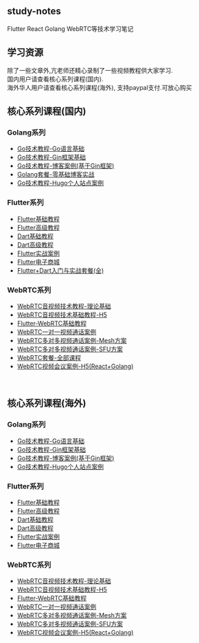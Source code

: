 ## study-notes
Flutter React Golang WebRTC等技术学习笔记

## 学习资源
除了一些文章外,亢老师还精心录制了一些视频教程供大家学习.<br>
国内用户请查看核心系列课程(国内).<br>
海外华人用户请查看核心系列课程(海外), 支持paypal支付.可放心购买

## 核心系列课程(国内)

### Golang系列
- [Go技术教程-Go语言基础](https://ke.qq.com/course/3067399?tuin=2c77f7f0)
- [Go技术教程-Gin框架基础](https://ke.qq.com/course/3099807?tuin=2c77f7f0)
- [Go技术教程-博客案例(基于Gin框架)](https://ke.qq.com/course/3202647?tuin=2c77f7f0)
- [Golang套餐-零基础博客实战](https://ke.qq.com/course/package/33185?tuin=2c77f7f0)
- [Go技术教程-Hugo个人站点案例](https://ke.qq.com/course/3580422?tuin=2c77f7f0)

### Flutter系列
- [Flutter基础教程](https://ke.qq.com/course/515987?tuin=2c77f7f0)
- [Flutter高级教程](https://ke.qq.com/course/518848?tuin=2c77f7f0)
- [Dart基础教程](https://ke.qq.com/course/513743?tuin=2c77f7f0)
- [Dart高级教程](https://ke.qq.com/course/554150?tuin=2c77f7f0)
- [Flutter实战案例](https://ke.qq.com/course/576887?tuin=2c77f7f0)
- [Flutter电子商城](https://ke.qq.com/course/2898961?tuin=2c77f7f0)
- [Flutter+Dart入门与实战套餐(全)](https://ke.qq.com/course/package/23970?tuin=2c77f7f0)

### WebRTC系列 
- [WebRTC音视频技术教程-理论基础](https://ke.qq.com/course/2321035?tuin=2c77f7f0)
- [WebRTC音视频技术基础教程-H5](https://ke.qq.com/course/2292250?tuin=2c77f7f0)
- [Flutter-WebRTC基础教程](https://ke.qq.com/course/2647907?tuin=2c77f7f0)
- [WebRTC一对一视频通话案例](https://ke.qq.com/course/2959971?tuin=2c77f7f0)
- [WebRTC多对多视频通话案例-Mesh方案](https://ke.qq.com/course/3102858?tuin=2c77f7f0)
- [WebRTC多对多视频通话案例-SFU方案](https://ke.qq.com/course/3134372?tuin=2c77f7f0)
- [WebRTC套餐-全部课程](https://ke.qq.com/course/package/32134?tuin=2c77f7f0)
- [WebRTC视频会议案例-H5(React+Golang)](https://ke.qq.com/course/3614099?tuin=2c77f7f0)

<br>

## 核心系列课程(海外)

### Golang系列
- [Go技术教程-Go语言基础](https://kangshaojun.podia.com/go-go)
- [Go技术教程-Gin框架基础](https://kangshaojun.podia.com/gin)
- [Go技术教程-博客案例(基于Gin框架)](https://kangshaojun.podia.com/go-gin)
- [Go技术教程-Hugo个人站点案例](https://kangshaojun.podia.com/go-hugo)

### Flutter系列
- [Flutter基础教程](https://kangshaojun.podia.com/flutter)
- [Flutter高级教程](https://kangshaojun.podia.com/flutter-2-flutter)
- [Dart基础教程](https://kangshaojun.podia.com/dart)
- [Dart高级教程](https://kangshaojun.podia.com/dart-flutter)
- [Flutter实战案例](https://kangshaojun.podia.com/a70d5dcc-3fd5-4a67-9d8f-f25826d94e4c)
- [Flutter电子商城](https://kangshaojun.podia.com/flutter-v2-0-mvvm)

### WebRTC系列 
- [WebRTC音视频技术教程-理论基础](https://kangshaojun.podia.com/webrtc)
- [WebRTC音视频技术基础教程-H5](https://kangshaojun.podia.com/webrtc-h5)
- [Flutter-WebRTC基础教程](https://kangshaojun.podia.com/flutter-webrtc)
- [WebRTC一对一视频通话案例](https://kangshaojun.podia.com/webrtc-flutter-react-golang)
- [WebRTC多对多视频通话案例-Mesh方案](https://kangshaojun.podia.com/webrtc-mesh-flutter-react-golang)
- [WebRTC多对多视频通话案例-SFU方案](https://kangshaojun.podia.com/webrtc-sfu-flutter-react-golang)
- [WebRTC视频会议案例-H5(React+Golang)](https://kangshaojun.podia.com/webrtc-h5-react-golang)

